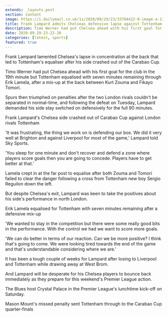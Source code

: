 ```yaml
---
extends: _layouts.post
section: content
image: https://i.dailymail.co.uk/1s/2020/09/29/23/33784422-0-image-a-138_1601417171830.jpg 
title: Frank Lampard admits Chelseas defensive lapse against Tottenham was frustrating 
description: Timo Werner had put Chelsea ahead with his first goal for the club in the 19th minute but Tottenham equalised with seven minutes remaining through Erik Lamela, after a mix-up at the back. 
date: 2020-09-29-23-22-20 
categories: [latest, sports] 
featured: true 
--- 
```

Frank Lampard lamented Chelsea's lapse in concentration at the back that led to Tottenham's equaliser after his side crashed out of the Carabao Cup.

Timo Werner had put Chelsea ahead with his first goal for the club in the 19th minute but Tottenham equalised with seven minutes remaining through Erik Lamela, after a mix-up at the back between Kurt Zouma and Fikayo Tomori.

Spurs then triumphed on penalties after the two London rivals couldn't be separated in normal-time, and following the defeat on Tuesday, Lampard demanded his side stay switched on defensively for the full 90 minutes.

Frank Lampard's Chelsea side crashed out of Carabao Cup against London rivals Tottenham

'It was frustrating, the thing we work on is defending our box. We did it very well at Brighton and against Liverpool for most of the game,' Lampard told Sky Sports.

'You sleep for one minute and don't recover and defend a zone where players score goals then you are going to concede. Players have to get better at that.'

Lamela crept in at the far post to equalise after both Zouma and Tomori failed to clear the danger following a cross from Tottenham new boy Sergio Reguilon down the left. 

But despite Chelsea's exit, Lampard was keen to take the positives about his side's performance in north London. 

Erik Lamela equalised for Tottenham with seven minutes remaining after a defensive mix-up 

'We wanted to stay in the competition but there were some really good bits in the performance. With the control we had we want to score more goals.

'We can do better in terms of our reaction. Can we be more positive? I think that's going to come. We were looking tired towards the end of the game and that's understandable considering where we are.' 

It has been a tough couple of weeks for Lampard after losing to Liverpool and Tottenham while drawing away at West Brom.

And Lampard will be desperate for his Chelsea players to bounce back immediately as they prepare for this weekend's Premier League action.

The Blues host Crystal Palace in the Premier League's lunchtime kick-off on Saturday. 

Mason Mount's missed penalty sent Tottenham through to the Carabao Cup quarter-finals

